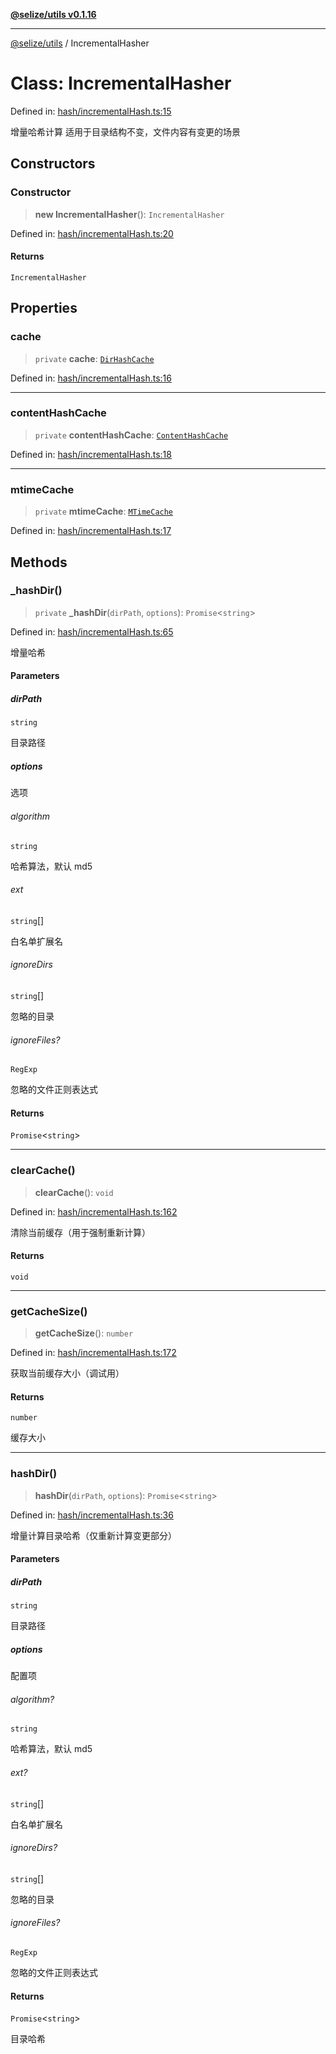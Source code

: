 [**@selize/utils v0.1.16**](../README.md)

***

[@selize/utils](../globals.md) / IncrementalHasher

# Class: IncrementalHasher

Defined in: [hash/incrementalHash.ts:15](https://github.com/snroe/snet-utils/blob/main/src/modules/hash/incrementalHash.ts#L15)

增量哈希计算
适用于目录结构不变，文件内容有变更的场景

## Constructors

### Constructor

> **new IncrementalHasher**(): `IncrementalHasher`

Defined in: [hash/incrementalHash.ts:20](https://github.com/snroe/snet-utils/blob/main/src/modules/hash/incrementalHash.ts#L20)

#### Returns

`IncrementalHasher`

## Properties

### cache

> `private` **cache**: [`DirHashCache`](../type-aliases/DirHashCache.md)

Defined in: [hash/incrementalHash.ts:16](https://github.com/snroe/snet-utils/blob/main/src/modules/hash/incrementalHash.ts#L16)

***

### contentHashCache

> `private` **contentHashCache**: [`ContentHashCache`](../type-aliases/ContentHashCache.md)

Defined in: [hash/incrementalHash.ts:18](https://github.com/snroe/snet-utils/blob/main/src/modules/hash/incrementalHash.ts#L18)

***

### mtimeCache

> `private` **mtimeCache**: [`MTimeCache`](../type-aliases/MTimeCache.md)

Defined in: [hash/incrementalHash.ts:17](https://github.com/snroe/snet-utils/blob/main/src/modules/hash/incrementalHash.ts#L17)

## Methods

### \_hashDir()

> `private` **\_hashDir**(`dirPath`, `options`): `Promise`\<`string`\>

Defined in: [hash/incrementalHash.ts:65](https://github.com/snroe/snet-utils/blob/main/src/modules/hash/incrementalHash.ts#L65)

增量哈希

#### Parameters

##### dirPath

`string`

目录路径

##### options

选项

###### algorithm

`string`

哈希算法，默认 md5

###### ext

`string`[]

白名单扩展名

###### ignoreDirs

`string`[]

忽略的目录

###### ignoreFiles?

`RegExp`

忽略的文件正则表达式

#### Returns

`Promise`\<`string`\>

***

### clearCache()

> **clearCache**(): `void`

Defined in: [hash/incrementalHash.ts:162](https://github.com/snroe/snet-utils/blob/main/src/modules/hash/incrementalHash.ts#L162)

清除当前缓存（用于强制重新计算）

#### Returns

`void`

***

### getCacheSize()

> **getCacheSize**(): `number`

Defined in: [hash/incrementalHash.ts:172](https://github.com/snroe/snet-utils/blob/main/src/modules/hash/incrementalHash.ts#L172)

获取当前缓存大小（调试用）

#### Returns

`number`

缓存大小

***

### hashDir()

> **hashDir**(`dirPath`, `options`): `Promise`\<`string`\>

Defined in: [hash/incrementalHash.ts:36](https://github.com/snroe/snet-utils/blob/main/src/modules/hash/incrementalHash.ts#L36)

增量计算目录哈希（仅重新计算变更部分）

#### Parameters

##### dirPath

`string`

目录路径

##### options

配置项

###### algorithm?

`string`

哈希算法，默认 md5

###### ext?

`string`[]

白名单扩展名

###### ignoreDirs?

`string`[]

忽略的目录

###### ignoreFiles?

`RegExp`

忽略的文件正则表达式

#### Returns

`Promise`\<`string`\>

目录哈希
